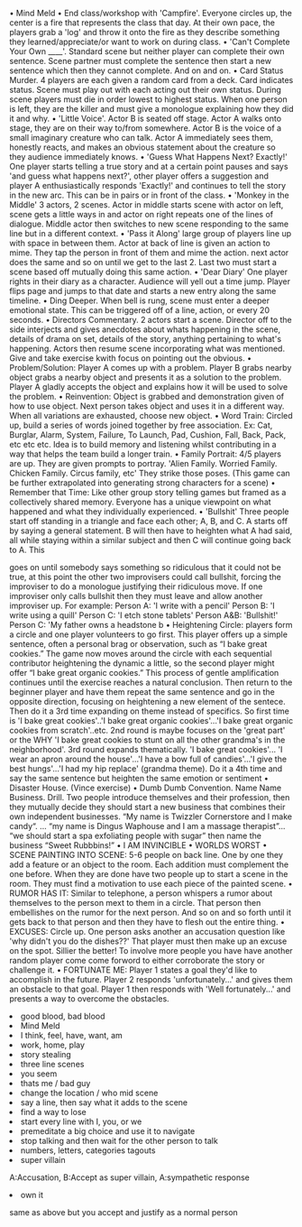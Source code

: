 • Mind Meld
• End class/workshop with 'Campfire'. Everyone circles up, the center is a fire that
represents the class that day. At their own pace, the players grab a 'log' and throw it onto
the fire as they describe something they learned/appreciate/or want to work on during
class.
• 'Can't Complete Your Own \_\_\_\_'. Standard scene but neither player can complete their
own sentence. Scene partner must complete the sentence then start a new sentence which
then they cannot complete. And on and on.
• Card Status Murder. 4 players are each given a random card from a deck. Card indicates
status. Scene must play out with each acting out their own status. During scene players
must die in order lowest to highest status. When one person is left, they are the killer and
must give a monologue explaining how they did it and why.
• 'Little Voice'. Actor B is seated off stage. Actor A walks onto stage, they are on their way
to/from somewhere. Actor B is the voice of a small imaginary creature who can talk.
Actor A immediately sees them, honestly reacts, and makes an obvious statement about
the creature so they audience immediately knows.
• 'Guess What Happens Next? Exactly!' One player starts telling a true story and at a
certain point pauses and says 'and guess what happens next?', other player offers a
suggestion and player A enthusiastically responds 'Exactly!' and continues to tell the
story in the new arc. This can be in pairs or in front of the class.
• 'Monkey in the Middle' 3 actors, 2 scenes. Actor in middle starts scene with actor on
left, scene gets a little ways in and actor on right repeats one of the lines of dialogue.
Middle actor then switches to new scene responding to the same line but in a different
context.
• 'Pass it Along' large group of players line up with space in between them. Actor at back
of line is given an action to mime. They tap the person in front of them and mime the
action. next actor does the same and so on until we get to the last 2. Last two must start a
scene based off mutually doing this same action.
• 'Dear Diary' One player rights in their diary as a character. Audience will yell out a time
jump. Player flips page and jumps to that date and starts a new entry along the same
timeline.
• Ding Deeper. When bell is rung, scene must enter a deeper emotional state. This can be
triggered off of a line, action, or every 20 seconds.
• Directors Commentary. 2 actors start a scene. Director off to the side interjects and gives
anecdotes about whats happening in the scene, details of drama on set, details of the
story, anything pertaining to what's happening. Actors then resume scene incorporating
what was mentioned. Give and take exercise kwith focus on pointing out the obvious.
• Problem/Solution: Player A comes up with a problem. Player B grabs nearby object grabs
a nearby object and presents it as a solution to the problem. Player A gladly accepts the
object and explains how it will be used to solve the problem.
• Reinvention: Object is grabbed and demonstration given of how to use object. Next
person takes object and uses it in a different way. When all variations are exhausted,
choose new object.
• Word Train: Circled up, build a series of words joined together by free association. Ex:
Cat, Burglar, Alarm, System, Failure, To Launch, Pad, Cushion, Fall, Back, Pack, etc etc
etc. Idea is to build memory and listening whilst contributing in a way that helps the team
build a longer train.
• Family Portrait: 4/5 players are up. They are given prompts to portray. 'Alien Family.
Worried Family. Chicken Family. Circus family, etc' They strike those poses. (This game
can be further extrapolated into generating strong characters for a scene)
• Remember that Time: Like other group story telling games but framed as a collectively
shared memory. Everyone has a unique viewpoint on what happened and what they
individually experienced.
• 'Bullshit' Three people start off standing in a triangle and face each other; A, B, and C. A
starts off by saying a general statement. B will then have to heighten what A had said, all
while staying within a similar subject and then C will continue going back to A. This

goes on until somebody says something so ridiculous that it could not be true, at this
point the other two improvisers could call bullshit, forcing the improviser to do a
monologue justifying their ridiculous move. If one improviser only calls bullshit then
they must leave and allow another improviser up. For example: Person A: 'I write with a
pencil' Person B: 'I write using a quill' Person C: 'I etch stone tablets' Person A&B:
'Bullshit!' Person C: 'My father owns a headstone b
• Heightening Circle: players form a circle and one player volunteers to go first. This
player offers up a simple sentence, often a personal brag or observation, such as “I bake
great cookies.” The game now moves around the circle with each sequential contributor
heightening the dynamic a little, so the second player might offer “I bake great organic
cookies.” This process of gentle amplification continues until the exercise reaches a
natural conclusion. Then return to the beginner player and have them repeat the same
sentence and go in the opposite direction, focusing on heightening a new element of the
sentece. Then do it a 3rd time expanding on theme instead of specifics. So first time is 'I
bake great cookies'..'I bake great organic cookies'...'I bake great organic cookies from
scratch'..etc. 2nd round is maybe focuses on the 'great part' or the WHY 'I bake great
cookies to stunt on all the other grandma's in the neighborhood'. 3rd round expands
thematically. 'I bake great cookies'... 'I wear an apron around the house'...'I have a bow
full of candies'...'I give the best hungs'...'I had my hip replace' (grandma theme). Do it
a 4th time and say the same sentence but heighten the same emotion or sentiment
• Disaster House. (Vince exercise)
• Dumb Dumb Convention. Name Name Business. Drill. Two people introduce themselves
and their profession, then they mutually decide they should start a new business that
combines their own independent businesses. “My name is Twizzler Cornerstore and I
make candy“. ... “my name is Dingus Waphouse and I am a massage therapist”... “we
should start a spa exfoliating people with sugar” then name the business “Sweet
Rubbbins!”
• I AM INVINCIBLE
• WORLDS WORST
• SCENE PAINTING INTO SCENE: 5-6 people on back line. One by one they add a
feature or an object to the room. Each addition must complement the one before. When
they are done have two people up to start a scene in the room. They must find a
motivation to use each piece of the painted scene.
• RUMOR HAS IT: Similar to telephone, a person whispers a rumor about themselves to
the person mext to them in a circle. That person then embellishes on the rumor for the
next person. And so on and so forth until it gets back to that person and then they have to
flesh out the entire thing.
• EXCUSES: Circle up. One person asks another an accusation question like 'why didn't
you do the dishes??' That player must then make up an excuse on the spot. Sillier the
better! To involve more people you have have another random player come come forword
to either corroborate the story or challenge it.
• FORTUNATE ME: Player 1 states a goal they'd like to accomplish in the future. Player
2 responds 'unfortunately...' and gives them an obstacle to that goal. Player 1 then
responds with 'Well fortunately...' and presents a way to overcome the obstacles.

<li>good blood, bad blood</li>
<li>Mind Meld</li>
<li>I think, feel, have, want, am</li>
<li>work, home, play</li>
<li>story stealing</li>
<li>three line scenes</li>
<li>you seem</li>
<li>thats me / bad guy</li>
<li>change the location / who mid scene</li>
<li>say a line, then say what it adds to the scene</li>
<li>find a way to lose</li>
<li>start every line with I, you, or we</li>
<li>premeditate a big choice and use it to navigate</li>
<li>stop talking and then wait for the other person to talk</li>
<li>numbers, letters, categories tagouts</li>
<li>super villain</li>
<p>A:Accusation, B:Accept as super villain, A:sympathetic response </p>
<li>own it</li>
<p>same as above but you accept and justify as a normal person</p>
